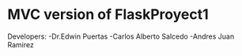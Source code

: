 # MVC version of FlaskProyect1

Developers:
  -Dr.Edwin Puertas
  -Carlos Alberto Salcedo 
  -Andres Juan Ramirez 
